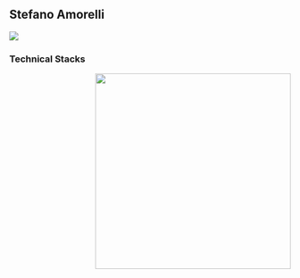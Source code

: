 ## Stefano Amorelli
 <img 
 src="https://metrics.lecoq.io/2n-1?template=classic&repositories.forks=true&stackoverflow=1&repositories=1&lines=1&isocalendar=1&languages=1&achievements=1&people=1&repositories=100&repositories.batch=100&repositories.forks=true&repositories.affiliations=owner&isocalendar.duration=half-year&languages.limit=8&languages.sections=most-used&languages.colors=github&languages.threshold=0%25&languages.indepth=false&languages.categories=markup%2C%20programming&languages.recent.categories=markup%2C%20programming&languages.recent.load=300&languages.recent.days=14&people.limit=24&people.size=28&people.types=followers%2C%20following&people.identicons=false&people.shuffle=false&achievements.threshold=C&achievements.secrets=true&achievements.display=detailed&achievements.limit=0&stackoverflow.user=9367299&stackoverflow.sections=answers-top&stackoverflow.limit=3&stackoverflow.lines=4&stackoverflow.lines.snippet=5&config.timezone=Europe%2FTallinn&config.display=large" />
 
 
 ### Technical Stacks
<img align="right" height="350px" src="https://amorelli.tech/images/p1p.jpg">
